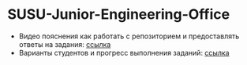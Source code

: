 # SUSU-Junior-Engineering-Office 

* Видео пояснения как работать с репозиторием и предоставлять ответы на задания: [ссылка](https://disk.yandex.ru/i/iRSemJkB__5pIA) 
* Варианты студентов и прогресс выполнения заданий: [ссылка](https://github.com/kholodilinivan/RoboticsSystemCalibration/blob/main/unitypackage.unitypackage) 
